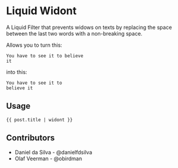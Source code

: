 # Liquid Widont

A Liquid Filter that prevents widows on texts by replacing the space between the last two words with a non-breaking space.

Allows you to turn this:  

```
You have to see it to believe  
it                            
```

into this:  

```
You have to see it to  
believe it
```

## Usage

```{{ post.title | widont }}```

## Contributors

- Daniel da Silva - @danielfdsilva
- Olaf Veerman - @obirdman


